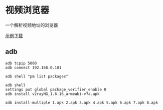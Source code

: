 # 视频浏览器

一个解析视频地址的浏览器

[示例下载](https://lucidu.cn/article/jqdkgl)

## adb

```
adb tcpip 5000
adb connect 192.168.0.101

adb shell "pm list packages"

adb shell
settings put global package_verifier_enable 0
adb install v2rayNG_1.6.16_armeabi-v7a.apk

adb install-multiple 1.apk 2.apk 3.apk 4.apk 5.apk 6.apk 7.apk 8.apk
```